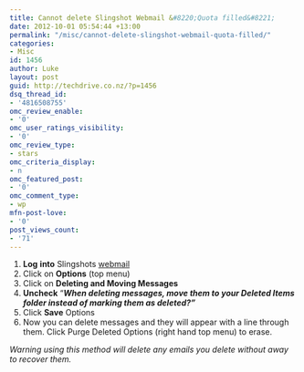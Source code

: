 ```yaml
---
title: Cannot delete Slingshot Webmail &#8220;Quota filled&#8221;
date: 2012-10-01 05:54:44 +13:00
permalink: "/misc/cannot-delete-slingshot-webmail-quota-filled/"
categories:
- Misc
id: 1456
author: Luke
layout: post
guid: http://techdrive.co.nz/?p=1456
dsq_thread_id:
- '4816508755'
omc_review_enable:
- '0'
omc_user_ratings_visibility:
- '0'
omc_review_type:
- stars
omc_criteria_display:
- n
omc_featured_post:
- '0'
omc_comment_type:
- wp
mfn-post-love:
- '0'
post_views_count:
- '71'
---
```


<ol start="1">
  <li>
    <strong>Log</strong> <strong>into</strong> Slingshots <a title="Slingshot Webmail" href="http://webmail.slingshot.co.nz/" target="_blank">webmail</a>
  </li>
  <li>
    Click on <strong>Options</strong> (top menu)
  </li>
  <li>
    Click on <strong>Deleting and Moving Messages</strong>
  </li>
  <li>
    <strong>Uncheck</strong> &#8220;<strong><em>When deleting messages, move them to your Deleted Items folder instead of marking them as deleted?&#8221;</em></strong>
  </li>
  <li>
    Click <strong>Save</strong> Options
  </li>
  <li>
    Now you can delete messages and they will appear with a line through them. Click Purge Deleted Options (right hand top menu) to erase.
  </li>
</ol>

_Warning using this method will delete any emails you delete without away to recover them._
